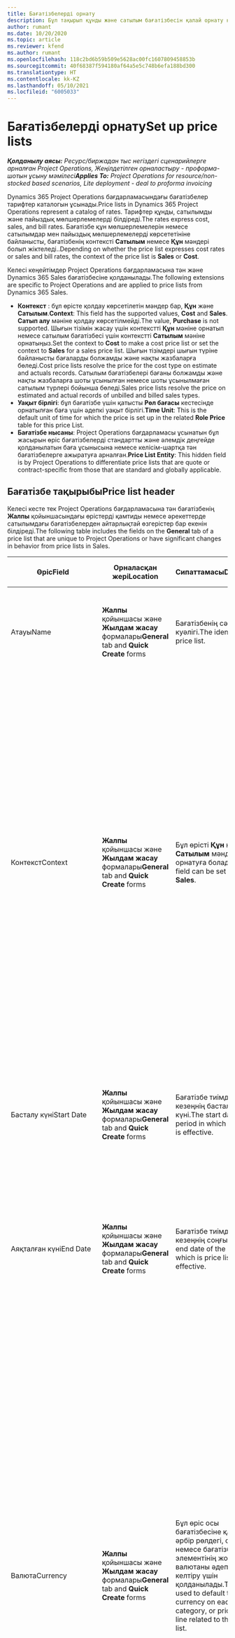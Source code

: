 ```yaml
---
title: Бағатізбелерді орнату
description: Бұл тақырып құнды және сатылым бағатізбесін қалай орнату керектігі туралы ақпарат береді.
author: rumant
ms.date: 10/20/2020
ms.topic: article
ms.reviewer: kfend
ms.author: rumant
ms.openlocfilehash: 118c2bd6b59b509e5628ac00fc1607809458853b
ms.sourcegitcommit: 40f68387f594180af64a5e5c748b6efa188bd300
ms.translationtype: HT
ms.contentlocale: kk-KZ
ms.lasthandoff: 05/10/2021
ms.locfileid: "6005033"
---
```

# <a name="set-up-price-lists"></a><span data-ttu-id="83cba-103">Бағатізбелерді орнату</span><span class="sxs-lookup"><span data-stu-id="83cba-103">Set up price lists</span></span>

<span data-ttu-id="83cba-104">_**Қолданылу аясы:** Ресурс/биржадан тыс негіздегі сценарийлерге арналған Project Operations, Жеңілдетілген орналастыру - проформа-шотын ұсыну мәмілесі_</span><span class="sxs-lookup"><span data-stu-id="83cba-104">_**Applies To:** Project Operations for resource/non-stocked based scenarios, Lite deployment - deal to proforma invoicing_</span></span>

<span data-ttu-id="83cba-105">Dynamics 365 Project Operations бағдарламасындағы бағатізбелер тарифтер каталогын ұсынады.</span><span class="sxs-lookup"><span data-stu-id="83cba-105">Price lists in Dynamics 365 Project Operations represent a catalog of rates.</span></span> <span data-ttu-id="83cba-106">Тарифтер құнды, сатылымды және пайыздық мөлшерлемелерді білдіреді.</span><span class="sxs-lookup"><span data-stu-id="83cba-106">The rates express cost, sales, and bill rates.</span></span> <span data-ttu-id="83cba-107">Бағатізбе құн мөлшерлемелерін немесе сатылымдар мен пайыздық мөлшерлемелерді көрсететініне байланысты, бағатізбенің контексті **Сатылым** немесе **Құн** мәндері болып жіктеледі..</span><span class="sxs-lookup"><span data-stu-id="83cba-107">Depending on whether the price list expresses cost rates or sales and bill rates, the context of the price list is **Sales** or **Cost**.</span></span>

<span data-ttu-id="83cba-108">Келесі кеңейтімдер Project Operations бағдарламасына тән және Dynamics 365 Sales бағатізбесіне қолданылады.</span><span class="sxs-lookup"><span data-stu-id="83cba-108">The following extensions are specific to Project Operations and are applied to price lists from Dynamics 365 Sales.</span></span>

- <span data-ttu-id="83cba-109">**Контекст** : бұл өрісте қолдау көрсетілетін мәндер бар, **Құн** және **Сатылым**.</span><span class="sxs-lookup"><span data-stu-id="83cba-109">**Context**: This field has the supported values, **Cost** and **Sales**.</span></span> <span data-ttu-id="83cba-110">**Сатып алу** мәніне қолдау көрсетілмейді.</span><span class="sxs-lookup"><span data-stu-id="83cba-110">The value, **Purchase** is not supported.</span></span> <span data-ttu-id="83cba-111">Шығын тізімін жасау үшін контекстті **Құн** мәніне орнатып немесе сатылым бағатізбесі үшін контекстті **Сатылым** мәніне орнатыңыз.</span><span class="sxs-lookup"><span data-stu-id="83cba-111">Set the context to **Cost** to make a cost price list or set the context to **Sales** for a sales price list.</span></span> <span data-ttu-id="83cba-112">Шығын тізімдері шығын түріне байланысты бағаларды болжамды және нақты жазбаларға бөледі.</span><span class="sxs-lookup"><span data-stu-id="83cba-112">Cost price lists resolve the price for the cost type on estimate and actuals records.</span></span> <span data-ttu-id="83cba-113">Сатылым бағатізбелері бағаны болжамды және нақты жазбаларға шоты ұсынылған немесе шоты ұсынылмаған сатылым түрлері бойынша бөледі.</span><span class="sxs-lookup"><span data-stu-id="83cba-113">Sales price lists resolve the price on estimated and actual records of unbilled and billed sales types.</span></span>
- <span data-ttu-id="83cba-114">**Уақыт бірлігі**: бұл бағатізбе үшін қатысты **Рөл бағасы** кестесінде орнатылған баға үшін әдепкі уақыт бірлігі.</span><span class="sxs-lookup"><span data-stu-id="83cba-114">**Time Unit**: This is the default unit of time for which the price is set up in the related **Role Price** table for this price List.</span></span>
- <span data-ttu-id="83cba-115">**Бағатізбе нысаны**: Project Operations бағдарламасы ұсынатын бұл жасырын өріс бағатізбелерді стандартты және әлемдік деңгейде қолданылатын баға ұсынысына немесе келісім-шартқа тән бағатізбелерге ажыратуға арналған.</span><span class="sxs-lookup"><span data-stu-id="83cba-115">**Price List Entity**: This  hidden field is by Project Operations to differentiate price lists that are quote or contract-specific from those that are standard and globally applicable.</span></span>

## <a name="price-list-header"></a><span data-ttu-id="83cba-116">Бағатізбе тақырыбы</span><span class="sxs-lookup"><span data-stu-id="83cba-116">Price list header</span></span>

<span data-ttu-id="83cba-117">Келесі кесте тек Project Operations бағдарламасына тән бағатізбенің **Жалпы** қойыншасындағы өрістерді қамтиды немесе әрекеттерде сатылымдағы бағатізбелерден айтарлықтай өзгерістер бар екенін білдіреді.</span><span class="sxs-lookup"><span data-stu-id="83cba-117">The following table includes the fields on the **General** tab of a price list that are unique to Project Operations or have significant changes in behavior from price lists in Sales.</span></span>

| <span data-ttu-id="83cba-118">Өріс</span><span class="sxs-lookup"><span data-stu-id="83cba-118">Field</span></span> | <span data-ttu-id="83cba-119">Орналасқан жері</span><span class="sxs-lookup"><span data-stu-id="83cba-119">Location</span></span> | <span data-ttu-id="83cba-120">Сипаттамасы</span><span class="sxs-lookup"><span data-stu-id="83cba-120">Description</span></span> | <span data-ttu-id="83cba-121">Төменгі әсер</span><span class="sxs-lookup"><span data-stu-id="83cba-121">Downstream impact</span></span> |
| --- | --- | --- | --- |
| <span data-ttu-id="83cba-122">Атауы</span><span class="sxs-lookup"><span data-stu-id="83cba-122">Name</span></span> | <span data-ttu-id="83cba-123">**Жалпы** қойыншасы және **Жылдам жасау** формалары</span><span class="sxs-lookup"><span data-stu-id="83cba-123">**General** tab and **Quick Create** forms</span></span> | <span data-ttu-id="83cba-124">Бағатізбенің сәйкестік куәлігі.</span><span class="sxs-lookup"><span data-stu-id="83cba-124">The identity of the price list.</span></span> | <span data-ttu-id="83cba-125">Бағатізбеде бұл мән барлық тізім беттерінде және ашылмалы опцияларда көрсетілген.</span><span class="sxs-lookup"><span data-stu-id="83cba-125">The price list is shown with this value on all list pages and drop-down options.</span></span>|
| <span data-ttu-id="83cba-126">Контекст</span><span class="sxs-lookup"><span data-stu-id="83cba-126">Context</span></span> | <span data-ttu-id="83cba-127">**Жалпы** қойыншасы және **Жылдам жасау** формалары</span><span class="sxs-lookup"><span data-stu-id="83cba-127">**General** tab and **Quick Create** forms</span></span> | <span data-ttu-id="83cba-128">Бұл өрісті **Құн** немесе **Сатылым** мәндеріне орнатуға болады.</span><span class="sxs-lookup"><span data-stu-id="83cba-128">This field can be set to **Cost** or **Sales**.</span></span> | <span data-ttu-id="83cba-129">**Құн** мәніне орнатылған бағатізбе болжамды құн мен нақты құн мәндері үшін бағаны іздеу мақсатында пайдаланылады.</span><span class="sxs-lookup"><span data-stu-id="83cba-129">A price list set to **Cost** is used to look up the price for cost estimates and cost actuals.</span></span> <span data-ttu-id="83cba-130">**Сатылым** мәніне орнатылған бағатізбе болжамды сатылым мен сатылымның нақты мәндері үшін бағаны іздеу үшін пайдаланылады.</span><span class="sxs-lookup"><span data-stu-id="83cba-130">A price list set to **Sales** is used to look up the price for sales estimates and sales actuals.</span></span> <span data-ttu-id="83cba-131">Тек **Сатылым** күйіне орнатылған контексті бар бағатізбелерді тұтынушылар, баға ұсыныстары немесе келісім-шартқа арналған жоба бағатізбелеріне тіркеуге болады.</span><span class="sxs-lookup"><span data-stu-id="83cba-131">Only price lists that have the context set to **Sales** can be attached to project price lists for customers, project quotes, and project contracts.</span></span> |
| <span data-ttu-id="83cba-132">Басталу күні</span><span class="sxs-lookup"><span data-stu-id="83cba-132">Start Date</span></span> | <span data-ttu-id="83cba-133">**Жалпы** қойыншасы және **Жылдам жасау** формалары</span><span class="sxs-lookup"><span data-stu-id="83cba-133">**General** tab and **Quick Create** forms</span></span> | <span data-ttu-id="83cba-134">Бағатізбе тиімді болатын кезеңнің басталған күні.</span><span class="sxs-lookup"><span data-stu-id="83cba-134">The start date of the period in which is price list is effective.</span></span> | <span data-ttu-id="83cba-135">**Аяқталу күні** өрісімен бірге бұл өріс белгілі бір болжамды немесе нақты жолға қандай бағатізбе қолданылатынын анықтау үшін пайдаланылады.</span><span class="sxs-lookup"><span data-stu-id="83cba-135">With the **End Date** field, this field is used to determine which price list is applicable for a certain estimate or actual line.</span></span> |
| <span data-ttu-id="83cba-136">Аяқталған күні</span><span class="sxs-lookup"><span data-stu-id="83cba-136">End Date</span></span> | <span data-ttu-id="83cba-137">**Жалпы** қойыншасы және **Жылдам жасау** формалары</span><span class="sxs-lookup"><span data-stu-id="83cba-137">**General** tab and **Quick Create** forms</span></span> | <span data-ttu-id="83cba-138">Бағатізбе тиімді болатын кезеңнің соңғы күні.</span><span class="sxs-lookup"><span data-stu-id="83cba-138">The end date of the period in which is price list is effective.</span></span> | <span data-ttu-id="83cba-139">**Басталу күні** өрісімен бірге бұл өріс белгілі бір болжамды немесе нақты жолға қандай бағатізбе қолданылатынын анықтау үшін пайдаланылады.</span><span class="sxs-lookup"><span data-stu-id="83cba-139">With the **Start Date** field, this field is used to determine which price list is applicable for a certain estimate or actual line.</span></span> |
| <span data-ttu-id="83cba-140">Валюта</span><span class="sxs-lookup"><span data-stu-id="83cba-140">Currency</span></span> | <span data-ttu-id="83cba-141">**Жалпы** қойыншасы және **Жылдам жасау** формалары</span><span class="sxs-lookup"><span data-stu-id="83cba-141">**General** tab and **Quick Create** forms</span></span> | <span data-ttu-id="83cba-142">Бұл өріс осы бағатізбесіне қатысты әрбір рөлдегі, санаттағы немесе бағатізбе элементінің жолындағы валютаны әдепкі мәнге келтіру үшін қолданылады.</span><span class="sxs-lookup"><span data-stu-id="83cba-142">This field is used to default the currency on each role, category, or price list item line related to this price list.</span></span> | <span data-ttu-id="83cba-143">**Сатылым** ішінде бағатізбелер, рөлдер, санаттар немесе бағатізбе элементінің жолдарын осы валютадан басқа валютада жасалуы мүмкін емес.</span><span class="sxs-lookup"><span data-stu-id="83cba-143">On **Sales** price lists, roles, categories, or price list item lines can't be created in any currency other than this currency.</span></span> <span data-ttu-id="83cba-144">**Құн** бағатізбелерінде сіз кез келген валютада рөлдік баға жолағын жасай аласыз.</span><span class="sxs-lookup"><span data-stu-id="83cba-144">On **Cost** price lists, you can create a role price line in any currency.</span></span> <span data-ttu-id="83cba-145">Бұл жерде анықталған валюта әдепкі ретінде қолданылады.</span><span class="sxs-lookup"><span data-stu-id="83cba-145">The currency defined here is used as a default.</span></span> <span data-ttu-id="83cba-146">Кез келген валютада жұмыс күшінің құн мөлшерлемесін орнатуға мүмкіндік беру үшін рөл бағаларына қатысты пайдаланушы параметрі осы мәнді қайта анықтай алады.</span><span class="sxs-lookup"><span data-stu-id="83cba-146">The user setup that is related role prices can override this value to enable labor cost rate setup in any currency.</span></span> <span data-ttu-id="83cba-147">Санаттардың құн мөлшерлемелері мен бағатізбе элементінің құнын тек осы жерде анықталған валютада орнатуға болады.</span><span class="sxs-lookup"><span data-stu-id="83cba-147">Category cost rates and price list item costs can be set up only in the currency defined here.</span></span> |
| <span data-ttu-id="83cba-148">Уақыт бірлігі</span><span class="sxs-lookup"><span data-stu-id="83cba-148">Time Unit</span></span> | <span data-ttu-id="83cba-149">**Жалпы** қойыншасы және **Жылдам жасау** формалары</span><span class="sxs-lookup"><span data-stu-id="83cba-149">**General** tab and **Quick Create** forms</span></span> | <span data-ttu-id="83cba-150">Бұл өріс осы бағатізбеге қатысты әрбір рөл жолындағы уақыт бірлігін әдепкі мәнге келтіру үшін қолданылады.</span><span class="sxs-lookup"><span data-stu-id="83cba-150">This field is used to default the time unit on each role line related to this price list.</span></span> | <span data-ttu-id="83cba-151">Бұл өріс мәні тек тиісті рөл бағасын орнатуда қолданылады.</span><span class="sxs-lookup"><span data-stu-id="83cba-151">This field value is only used on related role price setup.</span></span> <span data-ttu-id="83cba-152">**Құн** және **Сатылым** бағатізбелерінде сіз кез келген уақыт бірлігінде рөлдік баға жолағын жасай аласыз.</span><span class="sxs-lookup"><span data-stu-id="83cba-152">On **Cost** and **Sales** price lists, you can create a role price line in any unit of time.</span></span> <span data-ttu-id="83cba-153">Бұл жерде анықталған уақыт бірлігі әдепкі ретінде қолданылады.</span><span class="sxs-lookup"><span data-stu-id="83cba-153">The time unit defined here is used as a default.</span></span> <span data-ttu-id="83cba-154">Кез келген уақыт бірлігінде жұмыс күшінің құн және пайыздық мөлшерлемесін орнатуға мүмкіндік беру үшін рөл бағаларына қатысты пайдаланушы параметрі осы мәнді қайта анықтай алады.</span><span class="sxs-lookup"><span data-stu-id="83cba-154">The user setup related role prices can override this value to enable labor cost and bill rate setup in any unit of time.</span></span> |
| <span data-ttu-id="83cba-155">Сипаттамасы</span><span class="sxs-lookup"><span data-stu-id="83cba-155">Description</span></span> | <span data-ttu-id="83cba-156">**Жалпы** қойыншасы және **Жылдам жасау** формалары</span><span class="sxs-lookup"><span data-stu-id="83cba-156">**General** tab and **Quick Create** forms</span></span> | <span data-ttu-id="83cba-157">Бұл мәтін өрісі сізге көп жолды бағатізбенің сипаттамасымен қамтамасыз етуге мүмкіндік береді.</span><span class="sxs-lookup"><span data-stu-id="83cba-157">This text field allows you to provide a multi-line description of the price list.</span></span> | <span data-ttu-id="83cba-158">Бұл өріс қатысты бағатізбелері бар түрлі нысандарындағы бағатізбедегі **Байланысты** көріністерінде көрсетіледі.</span><span class="sxs-lookup"><span data-stu-id="83cba-158">This field is shown in the **Associated** views on the price list in various entities that have related price lists.</span></span> |


[!INCLUDE[footer-include](../includes/footer-banner.md)]